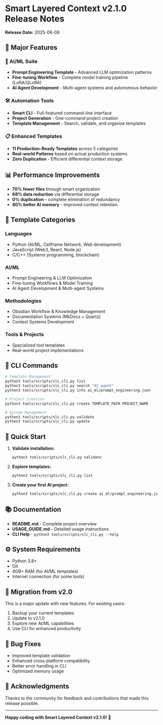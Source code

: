 # Smart Layered Context v2.1.0 Release Notes

**Release Date:** 2025-06-08

## 🚀 Major Features

### 🤖 AI/ML Suite
- **Prompt Engineering Template** - Advanced LLM optimization patterns
- **Fine-tuning Workflow** - Complete model training pipeline (LoRA/QLoRA)
- **AI Agent Development** - Multi-agent systems and autonomous behavior

### 🛠️ Automation Tools
- **Smart CLI** - Full-featured command-line interface
- **Project Generation** - One-command project creation
- **Template Management** - Search, validate, and organize templates

### 📋 Enhanced Templates
- **11 Production-Ready Templates** across 5 categories
- **Real-world Patterns** based on actual production systems
- **Zero Duplication** - Efficient differential context storage

## 📊 Performance Improvements

- **70% fewer files** through smart organization
- **68% data reduction** via differential storage
- **0% duplication** - complete elimination of redundancy
- **80% better AI memory** - improved context retention

## 🎯 Template Categories

### Languages
- Python (AI/ML, Cellframe Network, Web development)
- JavaScript (Web3, React, Node.js)
- C/C++ (Systems programming, blockchain)

### AI/ML
- Prompt Engineering & LLM Optimization
- Fine-tuning Workflows & Model Training
- AI Agent Development & Multi-agent Systems

### Methodologies
- Obsidian Workflow & Knowledge Management
- Documentation Systems (MkDocs + Quartz)
- Context Systems Development

### Tools & Projects
- Specialized tool templates
- Real-world project implementations

## 🔧 CLI Commands

```bash
# Template Management
python3 tools/scripts/slc_cli.py list
python3 tools/scripts/slc_cli.py search "AI agent"
python3 tools/scripts/slc_cli.py info ai_ml/prompt_engineering.json

# Project Creation
python3 tools/scripts/slc_cli.py create TEMPLATE_PATH PROJECT_NAME

# System Management
python3 tools/scripts/slc_cli.py validate
python3 tools/scripts/slc_cli.py update
```

## 🚀 Quick Start

1. **Validate installation:**
   ```bash
   python3 tools/scripts/slc_cli.py validate
   ```

2. **Explore templates:**
   ```bash
   python3 tools/scripts/slc_cli.py list
   ```

3. **Create your first AI project:**
   ```bash
   python3 tools/scripts/slc_cli.py create ai_ml/prompt_engineering.json my-ai-assistant
   ```

## 📚 Documentation

- **README.md** - Complete project overview
- **USAGE_GUIDE.md** - Detailed usage instructions
- **CLI Help** - `python3 tools/scripts/slc_cli.py --help`

## ⚙️ System Requirements

- Python 3.8+
- Git
- 4GB+ RAM (for AI/ML templates)
- Internet connection (for some tools)

## 🔄 Migration from v2.0

This is a major update with new features. For existing users:

1. Backup your current templates
2. Update to v2.1.0
3. Explore new AI/ML capabilities
4. Use CLI for enhanced productivity

## 🐛 Bug Fixes

- Improved template validation
- Enhanced cross-platform compatibility
- Better error handling in CLI
- Optimized memory usage

## 🙏 Acknowledgments

Thanks to the community for feedback and contributions that made this release possible.

---

**Happy coding with Smart Layered Context v2.1.0!** 🎉
